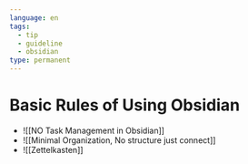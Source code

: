 ```yaml
---
language: en
tags:
  - tip
  - guideline
  - obsidian
type: permanent
---
```

# Basic Rules of Using Obsidian
- ![[NO Task Management in Obsidian]]
- ![[Minimal Organization, No structure just connect]] 
- ![[Zettelkasten]]